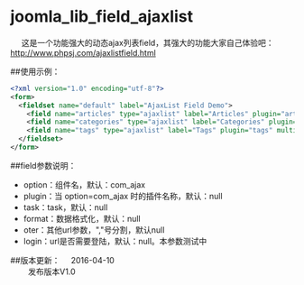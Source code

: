 # joomla_lib_field_ajaxlist
&nbsp;&nbsp;&nbsp;&nbsp; 这是一个功能强大的动态ajax列表field，其强大的功能大家自己体验吧：http://www.phpsj.com/ajaxlistfield.html

##使用示例：
```xml
<?xml version="1.0" encoding="utf-8"?>
<form> 
  <fieldset name="default" label="AjaxList Field Demo"> 
    <field name="articles" type="ajaxlist" label="Articles" plugin="articles" multiple="true"/>  
    <field name="categories" type="ajaxlist" label="Categories" plugin="categories" multiple="true"/>  
    <field name="tags" type="ajaxlist" label="Tags" plugin="tags" multiple="true"/> 
  </fieldset> 
</form>
```

##field参数说明：
* option：组件名，默认：com_ajax
* plugin：当 option=com_ajax 时的插件名称，默认：null
* task：task，默认：null
* format：数据格式化，默认：null
* oter：其他url参数，","号分割，默认null
* login：url是否需要登陆，默认：null。本参数测试中

##版本更新：
&nbsp;&nbsp;&nbsp;&nbsp;2016-04-10 <br>
&nbsp;&nbsp;&nbsp;&nbsp;&nbsp;&nbsp;&nbsp;&nbsp;发布版本V1.0 <br>
